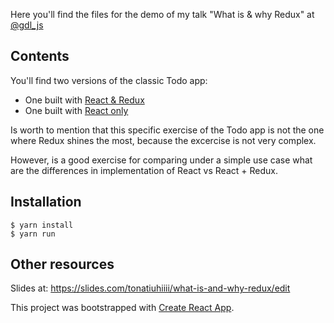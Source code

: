 Here you'll find the files for the demo of my talk "What is & why Redux" at [@gdl_js](https://github.com/gdljs/gdljs/)

## Contents

You'll find two versions of the classic Todo app:
* One built with [React & Redux](https://github.com/tonatiuh/gdljs-redux/tree/master/src/todo_redux)
* One built with [React only](https://github.com/tonatiuh/gdljs-redux/tree/master/src/todo_react)

Is worth to mention that this specific exercise of the Todo app is not the one where Redux shines the most, because the excercise is not very complex.

However, is a good exercise for comparing under a simple use case what are the differences in implementation of React vs React + Redux.

## Installation

```
$ yarn install
$ yarn run
```

## Other resources

Slides at: https://slides.com/tonatiuhiiii/what-is-and-why-redux/edit

This project was bootstrapped with [Create React App](https://github.com/facebookincubator/create-react-app).

